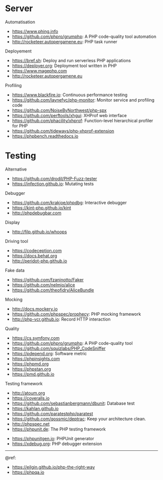 # Server

Automatisation
* https://www.phing.info
* https://github.com/phpro/grumphp: A PHP code-quality tool automation
* http://rocketeer.autopergamene.eu: PHP task runner

Deployement
* https://bref.sh: Deploy and run serverless PHP applications
* https://deployer.org: Deployment tool written in PHP
* https://www.magephp.com
* http://rocketeer.autopergamene.eu

Profiling
* https://www.blackfire.io: Continuous performance testing
* https://github.com/laynefyc/php-monitor: Monitor service and profiling code
* https://github.com/NoiseByNorthwest/php-spx
* https://github.com/perftools/xhgui: XHProf web interface
* https://github.com/phacility/xhprof: Function-level hierarchical profiler for PHP
* https://github.com/tideways/php-xhprof-extension
* https://phpbench.readthedocs.io


# Testing

Alternative
* https://github.com/drodil/PHP-Fuzz-tester
* https://infection.github.io: Mutating tests

Debugger
* https://github.com/krakjoe/phpdbg: Interactive debugger
* https://kint-php.github.io/kint
* http://phpdebugbar.com

Display
* http://filp.github.io/whoops

Driving tool
* https://codeception.com
* https://docs.behat.org
* http://peridot-php.github.io

Fake data
* https://github.com/fzaninotto/Faker
* https://github.com/nelmio/alice
* https://github.com/theofidry/AliceBundle

Mocking
* http://docs.mockery.io
* https://github.com/phpspec/prophecy: PHP mocking framework
* http://php-vcr.github.io: Record HTTP interaction

Quality
* https://cs.symfony.com
* https://github.com/phpro/grumphp: A PHP code-quality tool
* https://github.com/squizlabs/PHP_CodeSniffer
* https://pdepend.org: Software metric
* https://phpinsights.com
* https://phpmd.org
* https://phpstan.org
* https://pmd.github.io

Testing framework
* http://atoum.org
* https://coveralls.io
* https://github.com/sebastianbergmann/dbunit: Database test
* https://kahlan.github.io
* https://github.com/paratestphp/paratest
* https://github.com/qossmic/deptrac: Keep your architecture clean. 
* http://phpspec.net
* https://phpunit.de: The PHP testing framework

+ https://phpunitgen.io: PHPUnit generator
+ https://xdebug.org: PHP debugger extension

---
@ref: 
- https://eilgin.github.io/php-the-right-way
- https://phpqa.io
